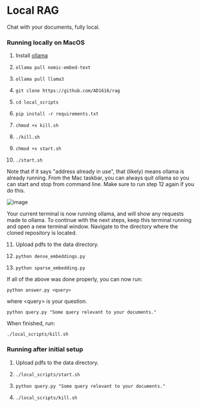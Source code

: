 # Local RAG

Chat with your documents, fully local.

### Running locally on MacOS

1. Install [ollama](https://ollama.com/)
2. ```
   ollama pull nomic-embed-text
   ```
3. ```
   ollama pull llama3
   ```
4. ```
   git clone https://github.com/AD1616/rag
   ```
5. ```
   cd local_scripts
   ```
6. ```
   pip install -r requirements.txt
   ```
7. ```
   chmod +x kill.sh
   ```
8. ```
   ./kill.sh
   ```
9. ```
   chmod +x start.sh
   ```
10. ```
    ./start.sh
    ```
    
Note that if it says "address already in use", that (likely) means ollama is already running. From the Mac taskbar, you can always quit ollama so you can start and stop from command line. Make sure to run step 12 again if you do this.

![image](https://github.com/AD1616/HPC-Training-AI/assets/64157584/2547e651-3ee8-47bf-ba83-4e4eca0764e9)

Your current terminal is now running ollama, and will show any requests made to ollama. To continue with the next steps, keep this terminal running and open a new terminal window. Navigate to the directory where the cloned repository is located.

11. Upload pdfs to the data directory. 
12. ```
    python dense_embeddings.py
    ```
13. ```
    python sparse_embedding.py
    ```
    
If all of the above was done properly, you can now run:

```
python answer.py <query>
```

where \<query\> is your question.

```
python query.py "Some query relevant to your documents." 
```

When finished, run:

```
./local_scripts/kill.sh
```

### Running after initial setup

1. Upload pdfs to the data directory. 
2. ```
   ./local_scripts/start.sh
   ```
3. ```
   python query.py "Some query relevant to your documents." 
   ```
4. ```
   ./local_scripts/kill.sh
   ```

